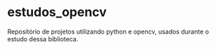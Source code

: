 # estudos_opencv
Repositório de projetos utilizando python e opencv, usados durante o estudo dessa biblioteca.
